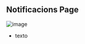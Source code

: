 ## Notificacions Page
![image](https://github.com/SENAI-Teresina/Eluangomes/assets/142900177/bb517798-4f9b-40a5-a134-e0a442f71bbe)
- texto
